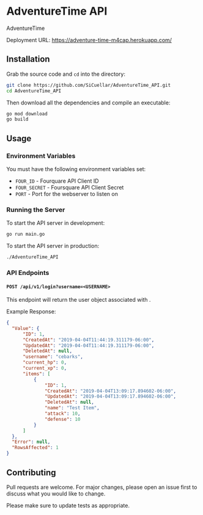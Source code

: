 # AdventureTime API

AdventureTime

Deployment URL: https://adventure-time-m4cap.herokuapp.com/

## Installation

Grab the source code and `cd` into the directory:

```bash
git clone https://github.com/SiCuellar/AdventureTime_API.git
cd AdventureTime_API
```

Then download all the dependencies and compile an executable:

```bash
go mod download
go build
```

## Usage

### Environment Variables
You must have the following environment variables set:

- `FOUR_ID` - Fourquare API Client ID
- `FOUR_SECRET` - Foursquare API Client Secret
- `PORT` - Port for the webserver to listen on


### Running the Server
To start the API server in development:
```bash
go run main.go
```

To start the API server in production:
```bash
./AdventureTime_API
```

### API Endpoints

#### `POST /api/v1/login?username=<USERNAME>`
This endpoint will return the user object associated with <USERNAME>.

Example Response:
```json
{
  "Value": {
      "ID": 1,
      "CreatedAt": "2019-04-04T11:44:19.311179-06:00",
      "UpdatedAt": "2019-04-04T11:44:19.311179-06:00",
      "DeletedAt": null,
      "username": "cebarks",
      "current_hp": 0,
      "current_xp": 0,
      "items": [
          {
              "ID": 1,
              "CreatedAt": "2019-04-04T13:09:17.894602-06:00",
              "UpdatedAt": "2019-04-04T13:09:17.894602-06:00",
              "DeletedAt": null,
              "name": "Test Item",
              "attack": 10,
              "defense": 10
          }
      ]
  },
  "Error": null,
  "RowsAffected": 1
}
```

## Contributing
Pull requests are welcome. For major changes, please open an issue first to discuss what you would like to change.

Please make sure to update tests as appropriate.

